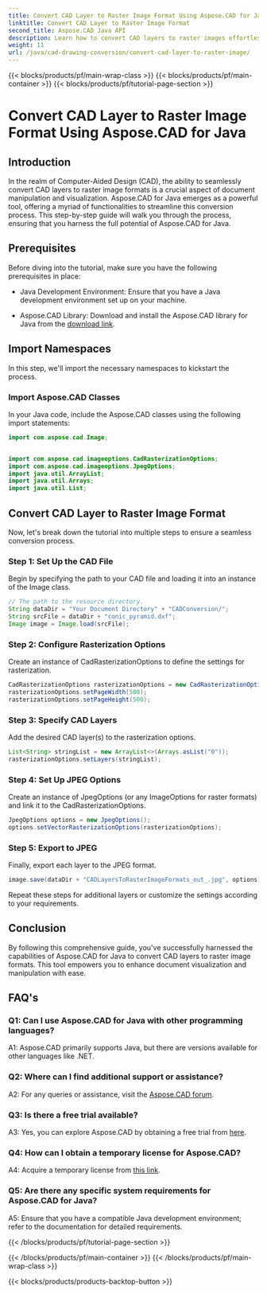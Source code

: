 ```yaml
---
title: Convert CAD Layer to Raster Image Format Using Aspose.CAD for Java
linktitle: Convert CAD Layer to Raster Image Format
second_title: Aspose.CAD Java API
description: Learn how to convert CAD layers to raster images effortlessly with Aspose.CAD for Java. Follow our step-by-step guide for seamless document visualization.
weight: 11
url: /java/cad-drawing-conversion/convert-cad-layer-to-raster-image/
---
```


{{< blocks/products/pf/main-wrap-class >}}
{{< blocks/products/pf/main-container >}}
{{< blocks/products/pf/tutorial-page-section >}}

# Convert CAD Layer to Raster Image Format Using Aspose.CAD for Java

## Introduction

In the realm of Computer-Aided Design (CAD), the ability to seamlessly convert CAD layers to raster image formats is a crucial aspect of document manipulation and visualization. Aspose.CAD for Java emerges as a powerful tool, offering a myriad of functionalities to streamline this conversion process. This step-by-step guide will walk you through the process, ensuring that you harness the full potential of Aspose.CAD for Java.

## Prerequisites

Before diving into the tutorial, make sure you have the following prerequisites in place:

- Java Development Environment: Ensure that you have a Java development environment set up on your machine.

- Aspose.CAD Library: Download and install the Aspose.CAD library for Java from the [download link](https://releases.aspose.com/cad/java/).

## Import Namespaces

In this step, we'll import the necessary namespaces to kickstart the process.

### Import Aspose.CAD Classes

In your Java code, include the Aspose.CAD classes using the following import statements:

```java
import com.aspose.cad.Image;


import com.aspose.cad.imageoptions.CadRasterizationOptions;
import com.aspose.cad.imageoptions.JpegOptions;
import java.util.ArrayList;
import java.util.Arrays;
import java.util.List;
```

## Convert CAD Layer to Raster Image Format

Now, let's break down the tutorial into multiple steps to ensure a seamless conversion process.

### Step 1: Set Up the CAD File

Begin by specifying the path to your CAD file and loading it into an instance of the Image class.

```java
// The path to the resource directory.
String dataDir = "Your Document Directory" + "CADConversion/";
String srcFile = dataDir + "conic_pyramid.dxf";
Image image = Image.load(srcFile);
```

### Step 2: Configure Rasterization Options

Create an instance of CadRasterizationOptions to define the settings for rasterization.

```java
CadRasterizationOptions rasterizationOptions = new CadRasterizationOptions();
rasterizationOptions.setPageWidth(500);
rasterizationOptions.setPageHeight(500);
```

### Step 3: Specify CAD Layers

Add the desired CAD layer(s) to the rasterization options.

```java
List<String> stringList = new ArrayList<>(Arrays.asList("0"));
rasterizationOptions.setLayers(stringList);
```

### Step 4: Set Up JPEG Options

Create an instance of JpegOptions (or any ImageOptions for raster formats) and link it to the CadRasterizationOptions.

```java
JpegOptions options = new JpegOptions();
options.setVectorRasterizationOptions(rasterizationOptions);
```

### Step 5: Export to JPEG

Finally, export each layer to the JPEG format.

```java
image.save(dataDir + "CADLayersToRasterImageFormats_out_.jpg", options);
```

Repeat these steps for additional layers or customize the settings according to your requirements.

## Conclusion

By following this comprehensive guide, you've successfully harnessed the capabilities of Aspose.CAD for Java to convert CAD layers to raster image formats. This tool empowers you to enhance document visualization and manipulation with ease.

## FAQ's

### Q1: Can I use Aspose.CAD for Java with other programming languages?

A1: Aspose.CAD primarily supports Java, but there are versions available for other languages like .NET.

### Q2: Where can I find additional support or assistance?

A2: For any queries or assistance, visit the [Aspose.CAD forum](https://forum.aspose.com/c/cad/19).

### Q3: Is there a free trial available?

A3: Yes, you can explore Aspose.CAD by obtaining a free trial from [here](https://releases.aspose.com/).

### Q4: How can I obtain a temporary license for Aspose.CAD?

A4: Acquire a temporary license from [this link](https://purchase.aspose.com/temporary-license/).

### Q5: Are there any specific system requirements for Aspose.CAD for Java?

A5: Ensure that you have a compatible Java development environment; refer to the documentation for detailed requirements.

{{< /blocks/products/pf/tutorial-page-section >}}

{{< /blocks/products/pf/main-container >}}
{{< /blocks/products/pf/main-wrap-class >}}

{{< blocks/products/products-backtop-button >}}
